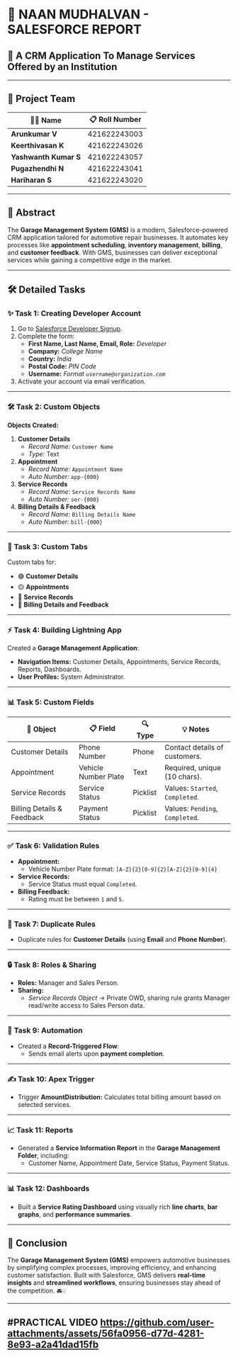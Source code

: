 # 🎯 **NAAN MUDHALVAN - SALESFORCE REPORT**  
## 🚀 **A CRM Application To Manage Services Offered by an Institution**  

---

## 🌟 **Project Team**  
| **👨‍💻 Name**           | **📋 Roll Number**  |
|------------------------|--------------------|
| **Arunkumar V**       | 421622243003       |
| **Keerthivasan K**         | 421622243026       |
| **Yashwanth Kumar S** | 421622243057       |
| **Pugazhendhi N**     | 421622243041       |
| **Hariharan S**       | 421622243020       |

---

## 📝 **Abstract**  
The **Garage Management System (GMS)** is a modern, Salesforce-powered CRM application tailored for automotive repair businesses. It automates key processes like **appointment scheduling**, **inventory management**, **billing**, and **customer feedback**. With GMS, businesses can deliver exceptional services while gaining a competitive edge in the market.

---

## 🛠️ **Detailed Tasks**

### ✨ **Task 1: Creating Developer Account**  
1. Go to [Salesforce Developer Signup](https://developer.salesforce.com/).  
2. Complete the form:  
   - **First Name, Last Name, Email, Role:** *Developer*  
   - **Company:** *College Name*  
   - **Country:** *India*  
   - **Postal Code:** *PIN Code*  
   - **Username:** *Format `username@organization.com`*  
3. Activate your account via email verification.  

---

### 🛠️ **Task 2: Custom Objects**  
**Objects Created:**  
1. **Customer Details**  
   - *Record Name:* `Customer Name`  
   - *Type:* Text  
2. **Appointment**  
   - *Record Name:* `Appointment Name`  
   - *Auto Number:* `app-{000}`  
3. **Service Records**  
   - *Record Name:* `Service Records Name`  
   - *Auto Number:* `ser-{000}`  
4. **Billing Details & Feedback**  
   - *Record Name:* `Billing Details Name`  
   - *Auto Number:* `bill-{000}`  

---

### 🔖 **Task 3: Custom Tabs**  
Custom tabs for:  
- 🟢 **Customer Details**  
- 🟡 **Appointments**  
- 🔵 **Service Records**  
- 🔴 **Billing Details and Feedback**

---

### ⚡ **Task 4: Building Lightning App**  
Created a **Garage Management Application**:  
- **Navigation Items:** Customer Details, Appointments, Service Records, Reports, Dashboards.  
- **User Profiles:** System Administrator.  

---

### 📊 **Task 5: Custom Fields**  
| **📂 Object**                 | **📋 Field**             | **🔍 Type**      | **💡 Notes**                   |
|-------------------------------|-------------------------|-----------------|--------------------------------|
| Customer Details              | Phone Number           | Phone           | Contact details of customers. |
| Appointment                   | Vehicle Number Plate   | Text            | Required, unique (10 chars).  |
| Service Records               | Service Status         | Picklist        | Values: `Started`, `Completed`.|
| Billing Details & Feedback    | Payment Status         | Picklist        | Values: `Pending`, `Completed`.|

---

### ✅ **Task 6: Validation Rules**  
- **Appointment:**  
  - Vehicle Number Plate format: `[A-Z]{2}[0-9]{2}[A-Z]{2}[0-9]{4}`  
- **Service Records:**  
  - Service Status must equal `Completed`.  
- **Billing Feedback:**  
  - Rating must be between `1` and `5`.  

---

### 👥 **Task 7: Duplicate Rules**  
- Duplicate rules for **Customer Details** (using **Email** and **Phone Number**).  

---

### 🔒 **Task 8: Roles & Sharing**  
- **Roles:** Manager and Sales Person.  
- **Sharing:**  
  - *Service Records Object* → Private OWD, sharing rule grants Manager read/write access to Sales Person data.

---

### 📧 **Task 9: Automation**  
- Created a **Record-Triggered Flow**:  
  - Sends email alerts upon **payment completion**.  

---

### ✍️ **Task 10: Apex Trigger**  
- Trigger **AmountDistribution:** Calculates total billing amount based on selected services.

---

### 📈 **Task 11: Reports**  
- Generated a **Service Information Report** in the **Garage Management Folder**, including:  
  - Customer Name, Appointment Date, Service Status, Payment Status.  

---

### 📊 **Task 12: Dashboards**  
- Built a **Service Rating Dashboard** using visually rich **line charts**, **bar graphs**, and **performance summaries**.  

---

## 🌟 **Conclusion**  
The **Garage Management System (GMS)** empowers automotive businesses by simplifying complex processes, improving efficiency, and enhancing customer satisfaction. Built with Salesforce, GMS delivers **real-time insights** and **streamlined workflows**, ensuring businesses stay ahead of the competition. 🚘💡

---
#**PRACTICAL VIDEO**
https://github.com/user-attachments/assets/56fa0956-d77d-4281-8e93-a2a41dad15fb
---
